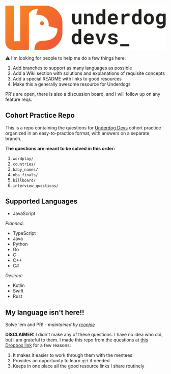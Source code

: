 ![Underdog Devs](/underdogdevs-01.png)


⚠️ I'm looking for people to help me do a few things here: 
  1. Add branches to support as many languages as possible
  2. Add a Wiki section with solutions and explanations of requisite concepts
  3. Add a special README with links to good resources
  4. Make this a generally awesome resource for Underdogs

PR's are open, there is also a discussion board, and I will follow up on any feature reqs.
## Cohort Practice Repo
This is a repo containing the questions for [Underdog Devs](https://underdogdevs.org) cohort practice organized in an
easy-to-practice format, with answers on a separate branch.

**The questions are meant to be solved in this order:**
1. `wordplay/`
2. `countries/`
3. `baby_names/`
4. `nba_finals/`
5. `billboard/`
6. `interview_questions/`

## Supported Languages
- JavaScript

*Planned:*
- TypeScript
- Java
- Python
- Go
- C
- C++
- C#

*Desired:*
- Kotlin
- Swift
- Rust

## My language isn't here!!
Solve 'em and PR!
_- maintained by [rconjoe](https://rconjoe.com)_

**DISCLAIMER:** I didn't make any of these questions. I have no idea who did, but I am grateful to them. I made this repo from the questions at [this Dropbox link](https://paper.dropbox.com/doc/Programming-practice-problems-Qp6jAVBXAuDZWiz5x6r9J) for a few reasons:

1. It makes it easier to work through them with the mentees
2. Provides an opportunity to learn `git` if needed
3. Keeps in one place all the good resource links I share routinely